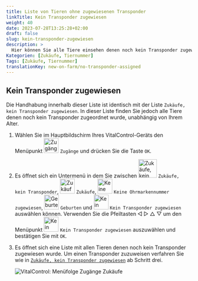 ```yaml
---
title: Liste von Tieren ohne zugewiesenen Transponder
linkTitle: Kein Transponder zugewiesen
weight: 40
date: 2023-07-28T13:25:28+02:00
draft: false
slug: kein-transponder-zugewiesen
description: >
  Hier können Sie alle Tiere einsehen denen noch kein Transponder zugewiesen wurde und diesen ggf. einen Transponder zuweisen.
Kategorien: [Zukäufe, Tiernummer]
Tags: [Zukäufe, Tiernummer]
translationKey: new-on-farm/no-transponder-assigned
---
```

## Kein Transponder zugewiesen

Die Handhabung innerhalb dieser Liste ist identisch mit der Liste `Zukäufe, kein Transponder zugewiesen`. In dieser Liste finden Sie jedoch alle Tiere denen noch kein Transponder zugeordnet wurde, unabhängig von Ihrem Alter.

1. Wählen Sie im Hauptbildschirm Ihres VitalControl-Geräts den Menüpunkt <img src="/icons/main/new-on-farm.svg" width="40" align="bottom" alt="Zugänge" /> `Zugänge` und drücken Sie die Taste `OK`.

2. Es öffnet sich ein Untermenü in dem Sie zwischen <img src="/icons/registration/new-on-farm-no-transponder.svg" width="50" align="bottom" alt="Zukäufe, kein Transponder" /> `Zukäufe, kein Transponder`, <img src="/icons/main/new-on-farm.svg" width="40" align="bottom" alt="Zukäufe" /> `Zukäufe`, <img src="/icons/keineOhrmarke.svg" width="40" align="bottom" alt="Keine Ohrmarkennummer zugewiesen" /> `Keine Ohrmarkennummer zugewiesen`, <img src="/icons/main/births.svg" width="40" align="bottom" alt="Geburten" /> `Geburten` und <img src="/icons/keinTransponder.svg" width="40" align="bottom" alt="Kein Transponder zugewiesen" /> `Kein Transponder zugewiesen` auswählen können. Verwenden Sie die Pfeiltasten ◁ ▷ △ ▽ um den Menüpunkt <img src="/icons/keinTransponder.svg" width="40" align="bottom" alt="Kein Transponder zugewiesen" /> `Kein Transponder zugewiesen` auszuwählen und bestätigen Sie mit `OK`.

3. Es öffnet sich eine Liste mit allen Tieren denen noch kein Transponder zugewiesen wurde. Um einen Transponder zuzuweisen verfahren Sie wie in [`Zukäufe, kein Transponder zugewiesen`](../zukaeufe-kein-transponder/#zuk%C3%A4ufe-kein-transponder) ab Schritt drei.

    ![VitalControl: Menüfolge Zugänge Zukäufe](../bilder/kein-transponder-zugewiesen.png "Kein Transponder zugewiesen")
